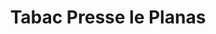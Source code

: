 ---
title: "Tabac Presse le Planas"
url: /saint-mamert-du-gard/tabac-presse-le-planas/
shop: marchand de journaux
---